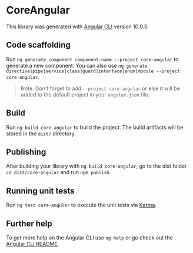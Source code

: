 # CoreAngular

This library was generated with [Angular CLI](https://github.com/angular/angular-cli) version 10.0.5.

## Code scaffolding

Run `ng generate component component-name --project core-angular` to generate a new component. You can also use `ng generate directive|pipe|service|class|guard|interface|enum|module --project core-angular`.
> Note: Don't forget to add `--project core-angular` or else it will be added to the default project in your `angular.json` file. 

## Build

Run `ng build core-angular` to build the project. The build artifacts will be stored in the `dist/` directory.

## Publishing

After building your library with `ng build core-angular`, go to the dist folder `cd dist/core-angular` and run `npm publish`.

## Running unit tests

Run `ng test core-angular` to execute the unit tests via [Karma](https://karma-runner.github.io).

## Further help

To get more help on the Angular CLI use `ng help` or go check out the [Angular CLI README](https://github.com/angular/angular-cli/blob/master/README.md).
